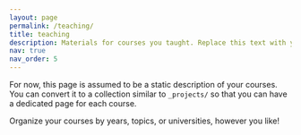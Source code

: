 ```yaml
---
layout: page
permalink: /teaching/
title: teaching
description: Materials for courses you taught. Replace this text with your description.
nav: true
nav_order: 5
---
```


For now, this page is assumed to be a static description of your courses. You can convert it to a collection similar to `_projects/` so that you can have a dedicated page for each course.
<object data="{{ site.url }}{{ site.baseurl }}/_pdfs/pkdassignment.pdf" width="1000" height="1000" type="application/pdf"></object>

Organize your courses by years, topics, or universities, however you like!
